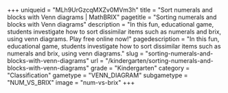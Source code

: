 +++
uniqueid = "MLh9UrGzcqMXZv0MVm3h"
title = "Sort numerals and blocks with Venn diagrams | MathBRIX"
pagetitle = "Sorting numerals and blocks with Venn diagrams"
description = "In this fun, educational game, students investigate how to sort dissimilar items such as numerals and brix, using venn diagrams. Play free online now!"
pagedescription = "In this fun, educational game, students investigate how to sort dissimilar items such as numerals and brix, using venn diagrams."
slug = "sorting-numerals-and-blocks-with-venn-diagrams"
url = "/kindergarten/sorting-numerals-and-blocks-with-venn-diagrams"
grade = "Kindergarten"
category = "Classification"
gametype = "VENN_DIAGRAM"
subgametype = "NUM_VS_BRIX"
image = "num-vs-brix"
+++